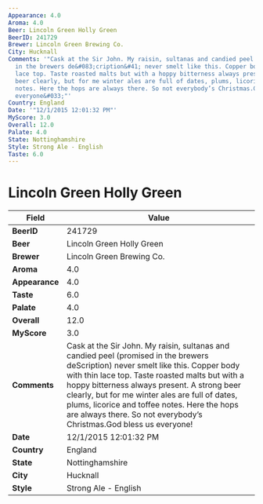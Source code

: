```yaml
---
Appearance: 4.0
Aroma: 4.0
Beer: Lincoln Green Holly Green
BeerID: 241729
Brewer: Lincoln Green Brewing Co.
City: Hucknall
Comments: '"Cask at the Sir John. My raisin, sultanas and candied peel &#40;promised
  in the brewers de&#083;cription&#41; never smelt like this. Copper body with thin
  lace top. Taste roasted malts but with a hoppy bitterness always present. A strong
  beer clearly, but for me winter ales are full of dates, plums, licorice and toffee
  notes. Here the hops are always there. So not everybody’s Christmas.God bless us
  everyone&#033;"'
Country: England
Date: '"12/1/2015 12:01:32 PM"'
MyScore: 3.0
Overall: 12.0
Palate: 4.0
State: Nottinghamshire
Style: Strong Ale - English
Taste: 6.0
---
```


# Lincoln Green Holly Green

| Field         | Value |
|---------------|-------|
| **BeerID** | 241729 |
| **Beer** | Lincoln Green Holly Green |
| **Brewer** | Lincoln Green Brewing Co. |
| **Aroma** | 4.0 |
| **Appearance** | 4.0 |
| **Taste** | 6.0 |
| **Palate** | 4.0 |
| **Overall** | 12.0 |
| **MyScore** | 3.0 |
| **Comments** | Cask at the Sir John. My raisin, sultanas and candied peel &#40;promised in the brewers de&#083;cription&#41; never smelt like this. Copper body with thin lace top. Taste roasted malts but with a hoppy bitterness always present. A strong beer clearly, but for me winter ales are full of dates, plums, licorice and toffee notes. Here the hops are always there. So not everybody’s Christmas.God bless us everyone&#033; |
| **Date** | 12/1/2015 12:01:32 PM |
| **Country** | England |
| **State** | Nottinghamshire |
| **City** | Hucknall |
| **Style** | Strong Ale - English |
